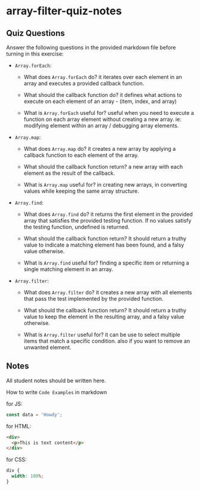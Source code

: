 # array-filter-quiz-notes

## Quiz Questions

Answer the following questions in the provided markdown file before turning in this exercise:

- `Array.forEach`:

  - What does `Array.forEach` do?
    it iterates over each element in an array and executes a provided callback function.

  - What should the callback function do?
    it defines what actions to execute on each element of an array - (item, index, and array)

  - What is `Array.forEach` useful for?
    useful when you need to execute a function on each array element without creating a new array.
    ie: modifying element within an array / debugging array elements.

- `Array.map`:

  - What does `Array.map` do?
    it creates a new array by applying a callback function to each element of the array.

  - What should the callback function return?
    a new array with each element as the result of the callback.

  - What is `Array.map` useful for?
    in creating new arrays, in converting values while keeping the same array structure.

- `Array.find`:

  - What does `Array.find` do?
    it returns the first element in the provided array that satisfies the provided testing function. If no values satisfy the testing function, undefined is returned.

  - What should the callback function return?
    It should return a truthy value to indicate a matching element has been found, and a falsy value otherwise.

  - What is `Array.find` useful for?
    finding a specific item or returning a single matching element in an array.

- `Array.filter`:

  - What does `Array.filter` do?
    it creates a new array with all elements that pass the test implemented by the provided function.

  - What should the callback function return?
    It should return a truthy value to keep the element in the resulting array, and a falsy value otherwise.

  - What is `Array.filter` useful for?
    it can be use to select multiple items that match a specific condition. also if you want to remove an unwanted element.

## Notes

All student notes should be written here.

How to write `Code Examples` in markdown

for JS:

```javascript
const data = 'Howdy';
```

for HTML:

```html
<div>
  <p>This is text content</p>
</div>
```

for CSS:

```css
div {
  width: 100%;
}
```
